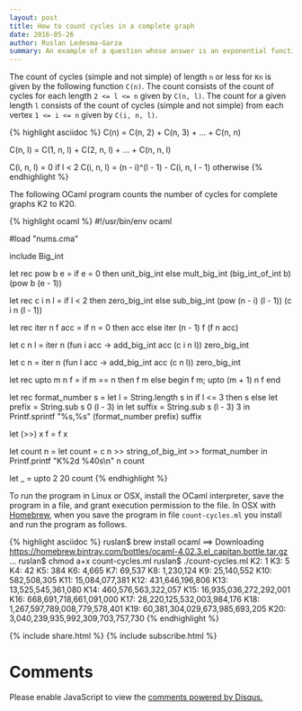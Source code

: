 ```yaml
---
layout: post
title: How to count cycles in a complete graph
date: 2016-05-26
author: Ruslan Ledesma-Garza
summary: An example of a question whose answer is an exponential function.
---
```


The count of cycles (simple and not simple) of length `n` or less for `Kn` is given by the following function `C(n)`.
The count consists of the count of cycles for each length `2 <= l <= n` given by `C(n, l)`.
The count for a given length `l` consists of the count of cycles (simple and not simple) from each vertex `1 <= i <= n` given by `C(i, n, l)`.

{% highlight asciidoc %}
C(n) = C(n, 2) + C(n, 3) + ... + C(n, n)

C(n, l) = C(1, n, l) + C(2, n, l) + ... + C(n, n, l)

C(i, n, l) = 0                                  if l < 2
C(i, n, l) = (n - i)^(l - 1) - C(i, n, l - 1)   otherwise
{% endhighlight %}

The following OCaml program counts the number of cycles for complete graphs K2 to K20.

{% highlight ocaml %}
#!/usr/bin/env ocaml

#load "nums.cma"

include Big_int

let rec pow b e =
  if e = 0 then unit_big_int
  else mult_big_int (big_int_of_int b) (pow b (e - 1))

let rec c i n l =
  if l < 2 then zero_big_int
  else sub_big_int (pow (n - i) (l - 1)) (c i n (l - 1))

let rec iter n f acc =
  if n = 0 then acc
  else iter (n - 1) f (f n acc)

let c n l =
  iter n (fun i acc -> add_big_int acc (c i n l)) zero_big_int

let c n =
  iter n (fun l acc -> add_big_int acc (c n l)) zero_big_int

let rec upto m n f =
  if m == n then f m
  else begin f m; upto (m + 1) n f end

let rec format_number s =
  let l = String.length s in
  if l <= 3 then s
  else
    let prefix = String.sub s 0 (l - 3) in
    let suffix = String.sub s (l - 3) 3 in
      Printf.sprintf "%s,%s" (format_number prefix) suffix

let (>>) x f = f x

let count n =
  let count = c n >> string_of_big_int >> format_number in
  Printf.printf "K%2d %40s\n" n count

let _ = upto 2 20 count
{% endhighlight %}

To run the program in Linux or OSX, install the OCaml interpreter, save the program in a file, and grant execution permission to the file.
In OSX with [Homebrew](http://brew.sh/), when you save the program in file `count-cycles.ml` you install and run the program as follows.

{% highlight asciidoc %}
ruslan$ brew install ocaml
==> Downloading https://homebrew.bintray.com/bottles/ocaml-4.02.3.el_capitan.bottle.tar.gz
...
ruslan$ chmod a+x count-cycles.ml
ruslan$ ./count-cycles.ml
 K2:                                       1
 K3:                                       5
 K4:                                      42
 K5:                                     384
 K6:                                   4,665
 K7:                                  69,537
 K8:                               1,230,124
 K9:                              25,140,552
K10:                             582,508,305
K11:                          15,084,077,381
K12:                         431,646,196,806
K13:                      13,525,545,361,080
K14:                     460,576,563,322,057
K15:                  16,935,036,272,292,001
K16:                 668,691,718,661,091,000
K17:              28,220,125,532,003,984,176
K18:           1,267,597,789,008,779,578,401
K19:          60,381,304,029,673,985,693,205
K20:       3,040,239,935,992,309,703,757,730
{% endhighlight %}


{% include share.html %}
{% include subscribe.html %}


# Comments

<div id="disqus_thread"></div>
<script>
    /**
     *  RECOMMENDED CONFIGURATION VARIABLES: EDIT AND UNCOMMENT THE SECTION BELOW TO INSERT DYNAMIC VALUES FROM YOUR PLATFORM OR CMS.
     *  LEARN WHY DEFINING THESE VARIABLES IS IMPORTANT: https://disqus.com/admin/universalcode/#configuration-variables
     */
    var disqus_config = function () {
        this.page.url = 'http://ruslanledesma.com/2016/05/26/how-to-count-cycles-in-kn.html';  // Replace PAGE_URL with your page's canonical URL variable
        this.page.identifier = '2016-05-26-how-to-count-cycles-in-kn'; // Replace PAGE_IDENTIFIER with your page's unique identifier variable
    };
    (function() {  // DON'T EDIT BELOW THIS LINE
        var d = document, s = d.createElement('script');

        s.src = '//definecode.disqus.com/embed.js';

        s.setAttribute('data-timestamp', +new Date());
        (d.head || d.body).appendChild(s);
    })();
</script>
<noscript>Please enable JavaScript to view the <a
        href="https://disqus.com/?ref_noscript"
        rel="nofollow">comments powered by Disqus.</a></noscript>
